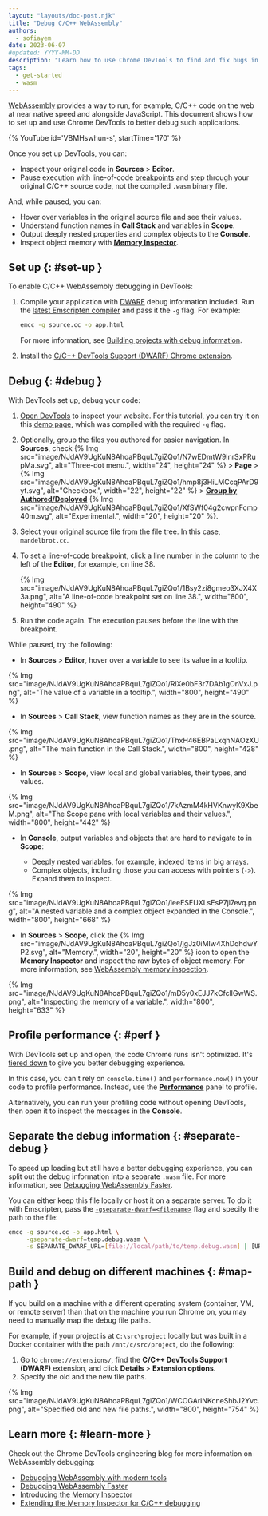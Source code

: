 ```yaml
---
layout: "layouts/doc-post.njk"
title: "Debug C/C++ WebAssembly"
authors:
  - sofiayem
date: 2023-06-07
#updated: YYYY-MM-DD
description: "Learn how to use Chrome DevTools to find and fix bugs in C/C++ WebAssembly."
tags:
  - get-started
  - wasm
---
```


[WebAssembly](https://developer.mozilla.org/docs/WebAssembly) provides a way to run, for example, C/C++ code on the web at near native speed and alongside JavaScript. This document shows how to set up and use Chrome DevTools to better debug such applications.

{% YouTube id='VBMHswhun-s', startTime='170' %}

Once you set up DevTools, you can:

- Inspect your original code in **Sources** > **Editor**.
- Pause execution with line-of-code [breakpoints](/docs/devtools/javascript/breakpoints/#loc) and step through your original C/C++ source code, not the compiled `.wasm` binary file.

And, while paused, you can:

- Hover over variables in the original source file and see their values.
- Understand function names in **Call Stack** and variables in **Scope**.
- Output deeply nested properties and complex objects to the **Console**.
- Inspect object memory with [**Memory Inspector**](/docs/devtools/memory-inspector/#wasm).

## Set up {: #set-up }

To enable C/C++ WebAssembly debugging in DevTools:

1. Compile your application with [DWARF](https://dwarfstd.org/) debug information included. Run the [latest Emscripten compiler](https://github.com/emscripten-core/emsdk#downloads--how-do-i-get-the-latest-emscripten-build) and pass it the `-g` flag. For example:

    ```bash
    emcc -g source.cc -o app.html
    ```
    For more information, see [Building projects with debug information](https://emscripten.org/docs/compiling/Building-Projects.html#building-projects-with-debug-information).
1. Install the [C/C++ DevTools Support (DWARF) Chrome extension](https://goo.gle/wasm-debugging-extension).

## Debug {: #debug }

With DevTools set up, debug your code:

1. [Open DevTools](/docs/devtools/open/) to inspect your website. For this tutorial, you can try it on this [demo page](https://emscripten-dbg-stories.netlify.app/mandelbrot.html), which was compiled with the required `-g` flag.
1. Optionally, group the files you authored for easier navigation. In **Sources**, check {% Img src="image/NJdAV9UgKuN8AhoaPBquL7giZQo1/N7wEDmtW9lnrSxPRupMa.svg", alt="Three-dot menu.", width="24", height="24" %} > **Page** > {% Img src="image/NJdAV9UgKuN8AhoaPBquL7giZQo1/hmp8j3HiLMCcqPArD9yt.svg", alt="Checkbox.", width="22", height="22" %} > [**Group by Authored/Deployed**](/docs/devtools/javascript/reference/#group-authored-and-deployed) {% Img src="image/NJdAV9UgKuN8AhoaPBquL7giZQo1/XfSWf04g2cwpnFcmp40m.svg", alt="Experimental.", width="20", height="20" %}.
1. Select your original source file from the file tree. In this case, `mandelbrot.cc`.
1. To set a [line-of-code breakpoint](/docs/devtools/javascript/breakpoints/#loc), click a line number in the column to the left of the **Editor**, for example, on line 38.

   {% Img src="image/NJdAV9UgKuN8AhoaPBquL7giZQo1/1Bsy2zi8gmeo3XJX4X3a.png", alt="A line-of-code breakpoint set on line 38.", width="800", height="490" %}

1. Run the code again. The execution pauses before the line with the breakpoint.

While paused, try the following:

- In **Sources** > **Editor**, hover over a variable to see its value in a tooltip.

{% Img src="image/NJdAV9UgKuN8AhoaPBquL7giZQo1/RlXe0bF3r7DAb1gOnVxJ.png", alt="The value of a variable in a tooltip.", width="800", height="490" %}

- In **Sources** > **Call Stack**, view function names as they are in the source.

{% Img src="image/NJdAV9UgKuN8AhoaPBquL7giZQo1/ThxH46EBPaLxqhNAOzXU.png", alt="The main function in the Call Stack.", width="800", height="428" %}

- In **Sources** > **Scope**, view local and global variables, their types, and values.

{% Img src="image/NJdAV9UgKuN8AhoaPBquL7giZQo1/7kAzmM4kHVKnwyK9XbeM.png", alt="The Scope pane with local variables and their values.", width="800", height="442" %}

- In **Console**, output variables and objects that are hard to navigate to in **Scope**:

  - Deeply nested variables, for example, indexed items in big arrays.
  - Complex objects, including those you can access with pointers (`->`). Expand them to inspect.

{% Img src="image/NJdAV9UgKuN8AhoaPBquL7giZQo1/ieeESEUXLsEsP7jl7evq.png", alt="A nested variable and a complex object expanded in the Console.", width="800", height="668" %}

- In **Sources** > **Scope**, click the {% Img src="image/NJdAV9UgKuN8AhoaPBquL7giZQo1/jgJz0iMIw4XhDqhdwYP2.svg", alt="Memory.", width="20", height="20" %} icon to open the **Memory Inspector** and inspect the raw bytes of object memory. For more information, see [WebAssembly memory inspection](/docs/devtools/memory-inspector/#wasm).

{% Img src="image/NJdAV9UgKuN8AhoaPBquL7giZQo1/mD5y0xEJJ7kCfclIGwWS.png", alt="Inspecting the memory of a variable.", width="800", height="633" %}

## Profile performance {: #perf }

With DevTools set up and open, the code Chrome runs isn't optimized. It's [tiered down](https://v8.dev/docs/wasm-compilation-pipeline#debugging) to give you better debugging experience.

In this case, you can't rely on `console.time()` and `performance.now()`  in your code to profile performance. Instead, use the [**Performance**](/docs/devtools/performance/reference/#record) panel to profile.

Alternatively, you can run your profiling code without opening DevTools, then open it to inspect the messages in the **Console**.

## Separate the debug information {: #separate-debug }

To speed up loading but still have a better debugging experience, you can split out the debug information into a separate `.wasm` file. For more information, see [Debugging WebAssembly Faster](/blog/faster-wasm-debugging/).

You can either keep this file locally or host it on a separate server. To do it with Emscripten, pass the [`-gseparate-dwarf=<filename>`](https://emscripten.org/docs/tools_reference/emcc.html#:~:text=%2Dgseparate%2Ddwarf%5B) flag and specify the path to the file:

```bash
emcc -g source.cc -o app.html \
     -gseparate-dwarf=temp.debug.wasm \
     -s SEPARATE_DWARF_URL=[file://local/path/to/temp.debug.wasm] | [URL]
```

## Build and debug on different machines {: #map-path }

If you build on a machine with a different operating system (container, VM, or remote server) than that on the machine you run Chrome on, you may need to manually map the debug file paths.

For example, if your project is at `C:\src\project` locally but was built in a Docker container with the path `/mnt/c/src/project`, do the following:

1. Go to `chrome://extensions/`, find the **C/C++ DevTools Support (DWARF)** extension, and click **Details** > **Extension options**.
1. Specify the old and the new file paths.

{% Img src="image/NJdAV9UgKuN8AhoaPBquL7giZQo1/WCOGAriNKcneShbJ2Yvc.png", alt="Specified old and new file paths.", width="800", height="754" %}

## Learn more {: #learn-more }

Check out the Chrome DevTools engineering blog for more information on WebAssembly debugging:

- [Debugging WebAssembly with modern tools](/blog/wasm-debugging-2020/)
- [Debugging WebAssembly Faster](/blog/faster-wasm-debugging/)
- [Introducing the Memory Inspector](/blog/memory-inspector/#introduction)
- [Extending the Memory Inspector for C/C++ debugging](/blog/memory-inspector-extended-cpp/)
